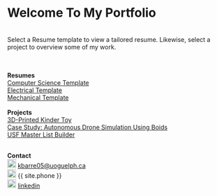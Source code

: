 # Welcome To My Portfolio
<br>
Select a Resume template to view a tailored resume. Likewise, select a project to overview some of my work.



<br> <br>
**Resumes** <br> 
[Computer Science Template](https://githerdone17.github.io/kobes-portfolio/Resumes/Comp_Resume.pdf) <br>
[Electrical Template](https://githerdone17.github.io/kobes-portfolio/Resumes/Electrical_Resume.pdf) <br>
[Mechanical Template](https://githerdone17.github.io/kobes-portfolio/Resumes/Mechanical_Resume.pdf) 
<br> <br>
**Projects** <br>
[3D-Printed Kinder Toy](https://githerdone17.github.io/kobes-portfolio/Projects/Project1) <br>
[Case Study: Autonomous Drone Simulation Using Boids](https://githerdone17.github.io/kobes-portfolio/Projects/Project2) <br>
[USF Master List Builder](https://githerdone17.github.io/kobes-portfolio/Projects/Project3)
<br> <br>

**Contact** 
 <br> 
<img src="https://githerdone17.github.io/kobes-portfolio/Images/Email_icon.png" alt="drawing" width="20"/> [kbarre05@uoguelph.ca](mailto:{{site.email}}) <br> 
<img src="https://githerdone17.github.io/kobes-portfolio/Images/Phone_icon.png" alt="drawing" width="20"/> {{ site.phone }}  <br> 
<img src="https://githerdone17.github.io/kobes-portfolio/Images/Linkedin_icon.png" alt="drawing" width="20"/> [linkedin](http://www.linkedin.com/in/kobe-barrette-648071262) 
